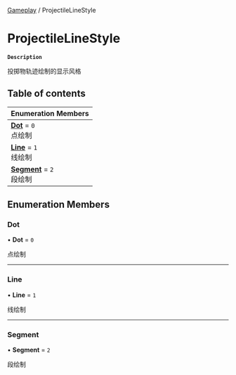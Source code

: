 [Gameplay](../modules/Gameplay.Gameplay.md) / ProjectileLineStyle

# ProjectileLineStyle <Badge type="tip" text="Enumeration" />

**`Description`**

投掷物轨迹绘制的显示风格

## Table of contents

| Enumeration Members |
| :-----|
| **[Dot](Gameplay.Gameplay.ProjectileLineStyle.md#dot)** = ``0`` <br> 点绘制|
| **[Line](Gameplay.Gameplay.ProjectileLineStyle.md#line)** = ``1`` <br> 线绘制|
| **[Segment](Gameplay.Gameplay.ProjectileLineStyle.md#segment)** = ``2`` <br> 段绘制|

## Enumeration Members

### Dot

• **Dot** = ``0``

点绘制

___

### Line

• **Line** = ``1``

线绘制

___

### Segment

• **Segment** = ``2``

段绘制
